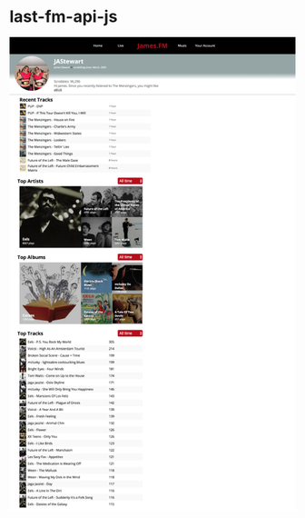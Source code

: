 # last-fm-api-js

<img src="https://github.com/ShetlandJ/last-fm-api-js/blob/master/james-fm.png" alt="Full page screenshot of my Last.FM API" width="600" />
